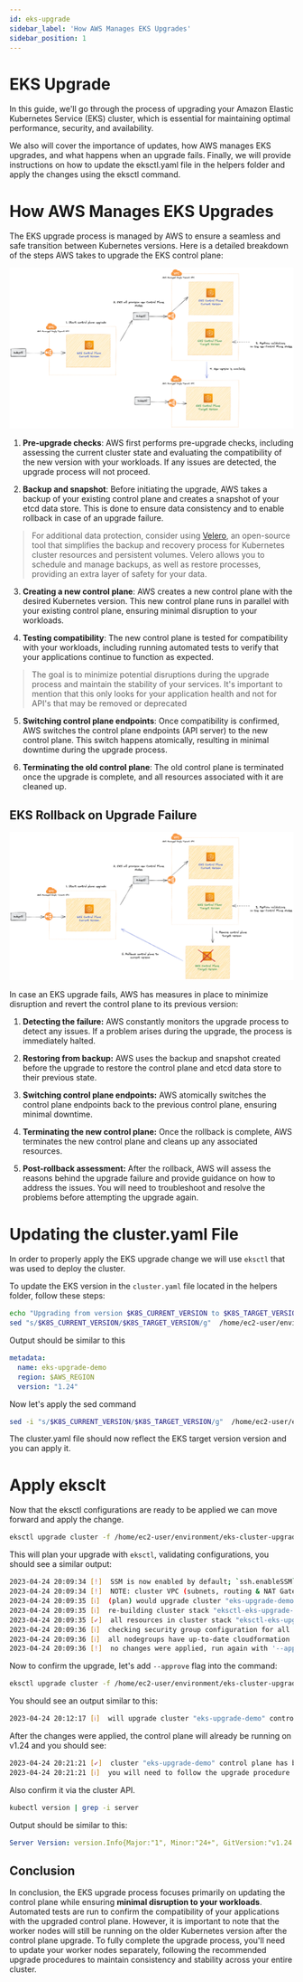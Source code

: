 ```yaml
---
id: eks-upgrade
sidebar_label: 'How AWS Manages EKS Upgrades'
sidebar_position: 1
---
```


# EKS Upgrade

In this guide, we'll go through the process of upgrading your Amazon Elastic Kubernetes Service (EKS) cluster, which is essential for maintaining optimal performance, security, and availability.

We also will cover the importance of updates, how AWS manages EKS upgrades, and what happens when an upgrade fails. Finally, we will provide instructions on how to update the eksctl.yaml file in the helpers folder and apply the changes using the eksctl command.


# How AWS Manages EKS Upgrades

The EKS upgrade process is managed by AWS to ensure a seamless and safe transition between Kubernetes versions. Here is a detailed breakdown of the steps AWS takes to upgrade the EKS control plane:

![BLUE GREEN](../../static/img/eks-blue-green-upgrades.png)


1. **Pre-upgrade checks**: AWS first performs pre-upgrade checks, including assessing the current cluster state and evaluating the compatibility of the new version with your workloads. If any issues are detected, the upgrade process will not proceed.

2. **Backup and snapshot**: Before initiating the upgrade, AWS takes a backup of your existing control plane and creates a snapshot of your etcd data store. This is done to ensure data consistency and to enable rollback in case of an upgrade failure.

> For additional data protection, consider using [Velero](https://velero.io/), an open-source tool that simplifies the backup and recovery process for Kubernetes cluster resources and persistent volumes. Velero allows you to schedule and manage backups, as well as restore processes, providing an extra layer of safety for your data.

3. **Creating a new control plane**: AWS creates a new control plane with the desired Kubernetes version. This new control plane runs in parallel with your existing control plane, ensuring minimal disruption to your workloads.

4. **Testing compatibility**: The new control plane is tested for compatibility with your workloads, including running automated tests to verify that your applications continue to function as expected.

> The goal is to minimize potential disruptions during the upgrade process and maintain the stability of your services. It's important to mention that this only looks for your application health and not for API's that may be removed or deprecated

5. **Switching control plane endpoints**: Once compatibility is confirmed, AWS switches the control plane endpoints (API server) to the new control plane. This switch happens atomically, resulting in minimal downtime during the upgrade process.

6. **Terminating the old control plane**: The old control plane is terminated once the upgrade is complete, and all resources associated with it are cleaned up.

## EKS Rollback on Upgrade Failure

![BLUE GREEN](../../static/img/eks-rollback.png)

In case an EKS upgrade fails, AWS has measures in place to minimize disruption and revert the control plane to its previous version:

1. **Detecting the failure:** AWS constantly monitors the upgrade process to detect any issues. If a problem arises during the upgrade, the process is immediately halted.

2. **Restoring from backup:** AWS uses the backup and snapshot created before the upgrade to restore the control plane and etcd data store to their previous state.

3. **Switching control plane endpoints:** AWS atomically switches the control plane endpoints back to the previous control plane, ensuring minimal downtime.

4. **Terminating the new control plane:** Once the rollback is complete, AWS terminates the new control plane and cleans up any associated resources.

5. **Post-rollback assessment:** After the rollback, AWS will assess the reasons behind the upgrade failure and provide guidance on how to address the issues. You will need to troubleshoot and resolve the problems before attempting the upgrade again.


# Updating the cluster.yaml File

In order to properly apply the EKS upgrade change we will use `eksctl` that was used to deploy the cluster.

To update the EKS version in the `cluster.yaml` file located in the helpers folder, follow these steps:

```bash
echo "Upgrading from version $K8S_CURRENT_VERSION to $K8S_TARGET_VERSION"
sed "s/$K8S_CURRENT_VERSION/$K8S_TARGET_VERSION/g"  /home/ec2-user/environment/eks-cluster-upgrades-workshop/helpers/cluster.yaml
```

Output should be similar to this

```yaml
metadata:
  name: eks-upgrade-demo
  region: $AWS_REGION
  version: "1.24"
```

Now let's apply the sed command

```bash
sed -i "s/$K8S_CURRENT_VERSION/$K8S_TARGET_VERSION/g"  /home/ec2-user/environment/eks-cluster-upgrades-workshop/helpers/cluster.yaml
```

The cluster.yaml file should now reflect the EKS target version version and you can apply it.

# Apply eksclt

Now that the eksctl configurations are ready to be applied we can move forward and apply the change.

```bash
eksctl upgrade cluster -f /home/ec2-user/environment/eks-cluster-upgrades-workshop/helpers/cluster.yaml
```

This will plan your upgrade with `eksctl`, validating configurations, you should see a similar output:

```bash
2023-04-24 20:09:34 [!]  SSM is now enabled by default; `ssh.enableSSM` is deprecated and will be removed in a future release
2023-04-24 20:09:34 [!]  NOTE: cluster VPC (subnets, routing & NAT Gateway) configuration changes are not yet implemented
2023-04-24 20:09:35 [ℹ]  (plan) would upgrade cluster "eks-upgrade-demo" control plane from current version "1.23" to "1.24"
2023-04-24 20:09:35 [ℹ]  re-building cluster stack "eksctl-eks-upgrade-demo-cluster"
2023-04-24 20:09:35 [✔]  all resources in cluster stack "eksctl-eks-upgrade-demo-cluster" are up-to-date
2023-04-24 20:09:36 [ℹ]  checking security group configuration for all nodegroups
2023-04-24 20:09:36 [ℹ]  all nodegroups have up-to-date cloudformation templates
2023-04-24 20:09:36 [!]  no changes were applied, run again with '--approve' to apply the changes
```

Now to confirm the upgrade, let's add `--approve` flag into the command:

```bash
eksctl upgrade cluster -f /home/ec2-user/environment/eks-cluster-upgrades-workshop/helpers/cluster.yaml --approve
```

You should see an output similar to this:

```bash
2023-04-24 20:12:17 [ℹ]  will upgrade cluster "eks-upgrade-demo" control plane from current version "1.23" to "1.24"
```

After the changes were applied, the control plane will already be running on v1.24 and you should see:

```bash
2023-04-24 20:21:21 [✔]  cluster "eks-upgrade-demo" control plane has been upgraded to version "1.24"
2023-04-24 20:21:21 [ℹ]  you will need to follow the upgrade procedure for all of nodegroups and add-ons
```

Also confirm it via the cluster API.

```bash
kubectl version | grep -i server
```

Output should be similar to this:

```yaml
Server Version: version.Info{Major:"1", Minor:"24+", GitVersion:"v1.24.12-eks-ec5523e", GitCommit:"3939bb9475d7f05c8b7b058eadbe679e6c9b5e2e", GitTreeState:"clean", BuildDate:"2023-03-20T21:30:46Z", GoVersion:"go1.19.7", Compiler:"gc", Platform:"linux/amd64"}
```

## Conclusion

In conclusion, the EKS upgrade process focuses primarily on updating the control plane while ensuring **minimal disruption to your workloads**. Automated tests are run to confirm the compatibility of your applications with the upgraded control plane. However, it is important to note that the worker nodes will still be running on the older Kubernetes version after the control plane upgrade. To fully complete the upgrade process, you'll need to update your worker nodes separately, following the recommended upgrade procedures to maintain consistency and stability across your entire cluster.




